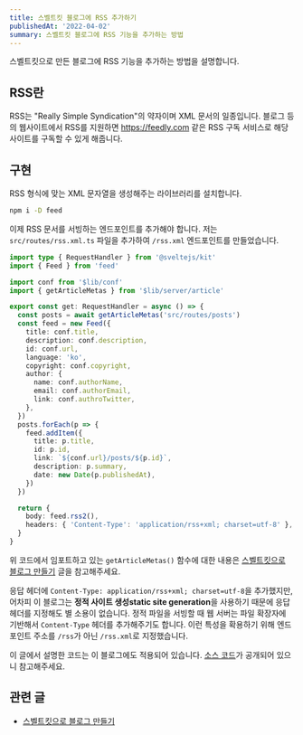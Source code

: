 ```yaml
---
title: 스벨트킷 블로그에 RSS 추가하기
publishedAt: '2022-04-02'
summary: 스벨트킷 블로그에 RSS 기능을 추가하는 방법
---
```

스벨트킷으로 만든 블로그에 RSS 기능을 추가하는 방법을 설명합니다.

## RSS란

RSS는 "Really Simple Syndication"의 약자이며 XML 문서의 일종입니다. 블로그 등의
웹사이트에서 RSS를 지원하면 https://feedly.com 같은 RSS 구독 서비스로 해당 사이트를
구독할 수 있게 해줍니다.

## 구현

RSS 형식에 맞는 XML 문자열을 생성해주는 라이브러리를 설치합니다.

```bash
npm i -D feed
```

이제 RSS 문서를 서빙하는 엔드포인트를 추가해야 합니다. 저는 `src/routes/rss.xml.ts` 파일을
추가하여 `/rss.xml` 엔드포인트를 만들었습니다.

```typescript
import type { RequestHandler } from '@sveltejs/kit'
import { Feed } from 'feed'

import conf from '$lib/conf'
import { getArticleMetas } from '$lib/server/article'

export const get: RequestHandler = async () => {
  const posts = await getArticleMetas('src/routes/posts')
  const feed = new Feed({
    title: conf.title,
    description: conf.description,
    id: conf.url,
    language: 'ko',
    copyright: conf.copyright,
    author: {
      name: conf.authorName,
      email: conf.authorEmail,
      link: conf.authroTwitter,
    },
  })
  posts.forEach(p => {
    feed.addItem({
      title: p.title,
      id: p.id,
      link: `${conf.url}/posts/${p.id}`,
      description: p.summary,
      date: new Date(p.publishedAt),
    })
  })

  return {
    body: feed.rss2(),
    headers: { 'Content-Type': 'application/rss+xml; charset=utf-8' },
  }
}
```

위 코드에서 임포트하고 있는 `getArticleMetas()` 함수에 대한 내용은
[스벨트킷으로 블로그 만들기](/posts/sveltekit-blog) 글을 참고해주세요.

응답 헤더에 `Content-Type: application/rss+xml; charset=utf-8`을 추가했지만, 어차피
이 블로그는 **정적 사이트 생성static site generation**을 사용하기 때문에 응답 헤더를
지정해도 별 소용이 없습니다. 정적 파일을 서빙할 때 웹 서버는 파일 확장자에 기반해서
`Content-Type` 헤더를 추가해주기도 합니다. 이런 특성을 확용하기 위해 엔드포인트 주소를
`/rss`가 아닌 `/rss.xml`로 지정했습니다.

이 글에서 설명한 코드는 이 블로그에도 적용되어 있습니다.
[소스 코드](https://github.com/gongbughim/blog)가 공개되어 있으니 참고해주세요.

## 관련 글

* [스벨트킷으로 블로그 만들기](/posts/sveltekit-blog)
